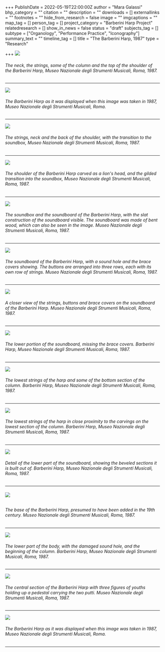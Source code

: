 +++
PublishDate = 2022-05-19T22:00:00Z
author = "Mara Galassi"
bhp_category = ""
citation = ""
description = ""
downloads = []
externallinks = ""
footnotes = ""
hide_from_research = false
image = ""
imgcaptions = ""
map_tag = []
person_tag = []
project_category = "Barberini Harp Project"
relatedresearch = []
show_in_news = false
status = "draft"
subjects_tag = []
subtype = ["Organology", "Performance Practice", "Iconography"]
summary_text = ""
timeline_tag = []
title = "The Barberini Harp, 1987"
type = "Research"

+++
![](/images/string-pins.jpg)

###### The neck, the strings, some of the column and the top of the shoulder of the Barberini Harp, Museo Nazionale degli Strumenti Musicali, Roma, 1987.

***

![](/images/the-harp.jpg)

###### The Barberini Harp as it was displayed when this image was taken in 1987, Museo Nazionale degli Strumenti Musicali, Roma.

***

![](/images/strings-and-shoulder.jpg)

###### The strings, neck and the back of the shoulder, with the transition to the soundbox, Museo Nazionale degli Strumenti Musicali, Roma, 1987.

***

![](/images/shoulder.jpg)

###### The shoulder of the Barberini Harp carved as a lion's head, and the gilded transition into the soundbox, Museo Nazionale degli Strumenti Musicali, Roma, 1987.

***

![](/images/soundbox.jpg)

###### The soundbox and the soundboard of the Barberini Harp, with the slat construction of the soundboard visible. The soundboard was made of bent wood, which can also be seen in the image. Museo Nazionale degli Strumenti Musicali, Roma, 1987.

***

![](/images/soundboard-and-strings.jpg)

###### The soundboard of the Barberini Harp, with a sound hole and the brace covers showing. The buttons are arranged into three rows, each with its own row of strings. Museo Nazionale degli Strumenti Musicali, Roma, 1987.

***

![](/images/soundboard-hole-buttons.jpg)

###### A closer view of the strings, buttons and brace covers on the soundboard of the Barberini Harp. Museo Nazionale degli Strumenti Musicali, Roma,  1987.

***

![](/images/soundboard-detail.jpg)

###### The lower portion of the soundboard, missing the brace covers. Barberini Harp, Museo Nazionale degli Strumenti Musicali, Roma, 1987.

***

![](/images/soundboard-strings-detail.jpg)

###### The lowest strings of the harp and some of the bottom section of the column. Barberini Harp, Museo Nazionale degli Strumenti Musicali, Roma, 1987.

***

![](/images/lowest-strings.jpg)

###### The lowest strings of the harp in close proximity to the carvings on the lowest section of the column. Barberini Harp, Museo Nazionale degli Strumenti Musicali, Roma, 1987.

***

![](/images/soundbox-detail-copy.jpg)

###### Detail of the lower part of the soundboard, showing the beveled sections it   is built out of. Barberini Harp, Museo Nazionale degli Strumenti Musicali, Roma, 1987.

***

###### ![](/images/base.jpg)

###### The base of the Barberini Harp, presumed to have been added in the 19th century. Museo Nazionale degli Strumenti Musicali, Roma, 1987.

***

![](/images/mara-image-bottom-harp.jpg)

###### The lower part of the body, with the damaged sound hole, and the beginning of the column. Barberini Harp, Museo Nazionale degli Strumenti Musicali, Roma, 1987.

***

![](/images/columns-strings.jpg)

###### The central section of the Barberini Harp with three figures of youths holding up a pedestal carrying the two putti. Museo Nazionale degli Strumenti Musicali, Roma, 1987.

***

![](/images/column-soundboard-copy.jpg)

###### The Barberini Harp as it was displayed when this image was taken in 1987, Museo Nazionale degli Strumenti Musicali, Roma.

***